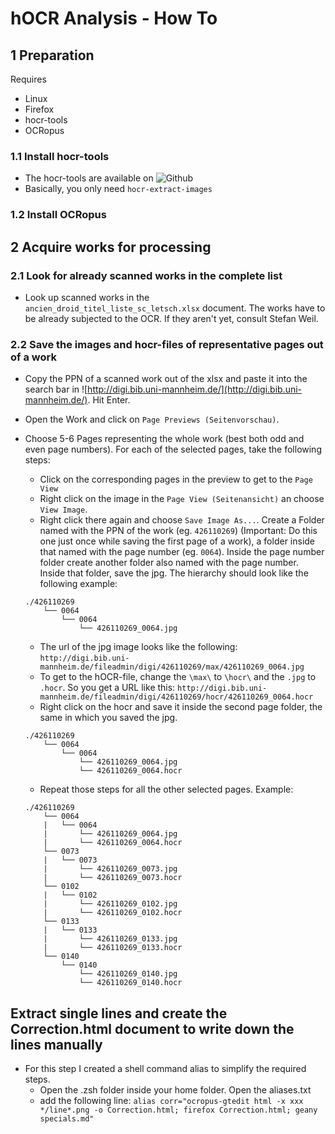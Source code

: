 # hOCR Analysis - How To

## 1 Preparation

Requires
* Linux
* Firefox
* hocr-tools
* OCRopus

### 1.1 Install hocr-tools

* The hocr-tools are available on 
![Github](https://github.com/tmbdev/hocr-tools)
* Basically, you only need `hocr-extract-images`

### 1.2 Install OCRopus

## 2 Acquire works for processing

### 2.1 Look for already scanned works in the complete list

* Look up scanned works in the `ancien_droid_titel_liste_sc_letsch.xlsx` document. The works have to be already subjected to the OCR. If they aren't yet, consult Stefan Weil.

### 2.2 Save the images and hocr-files of representative pages out of a work

* Copy the PPN of a scanned work out of the xlsx and paste it into the search bar in ![http://digi.bib.uni-mannheim.de/](http://digi.bib.uni-mannheim.de/). Hit Enter.
* Open the Work and click on `Page Previews (Seitenvorschau)`.
* Choose 5-6 Pages representing the whole work (best both odd and even page numbers). For each of the selected pages, take the following steps:
	* Click on the corresponding pages in the preview to get to the `Page View`
	* Right click on the image in the `Page View (Seitenansicht)` an choose `View Image`.
	* Right click there again and choose `Save Image As...`. Create a Folder named with the PPN of the work (eg. `426110269`) (Important: Do this one just once while saving the first page of a work), a folder inside that named with the page number (eg. `0064`). Inside the page number folder create another folder also named with the page number. Inside that folder, save the jpg. The hierarchy should look like the following example:

	```
	./426110269             
		└── 0064          
			└── 0064
				└── 426110269_0064.jpg
	```
	* The url of the jpg image looks like the following: `http://digi.bib.uni-mannheim.de/fileadmin/digi/426110269/max/426110269_0064.jpg`
	* To get to the hOCR-file, change the `\max\` to `\hocr\` and the `.jpg` to `.hocr`. So you get a URL like this: `http://digi.bib.uni-mannheim.de/fileadmin/digi/426110269/hocr/426110269_0064.hocr`
	* Right click on the hocr and save it inside the second page folder, the same in which you saved the jpg.

	```
	./426110269             
		└── 0064          
			└── 0064
				└── 426110269_0064.jpg
				└── 426110269_0064.hocr
	```
	* Repeat those steps for all the other selected pages. Example:
	```
	./426110269             
		└── 0064          
		|	└── 0064
		|		└── 426110269_0064.jpg
		|		└── 426110269_0064.hocr
		└── 0073          
		|	└── 0073
		|		└── 426110269_0073.jpg
		|		└── 426110269_0073.hocr
		└── 0102          
		|	└── 0102
		|		└── 426110269_0102.jpg
		|		└── 426110269_0102.hocr		
		└── 0133          
		|	└── 0133
		|		└── 426110269_0133.jpg
		|		└── 426110269_0133.hocr	
		└── 0140          
			└── 0140
				└── 426110269_0140.jpg
				└── 426110269_0140.hocr	
	```
## Extract single lines and create the Correction.html document to write down the lines manually

* For this step I created a shell command alias to simplify the required steps.
	* Open the .zsh folder inside your home folder. Open the aliases.txt
	* add the following line:
		`alias corr="ocropus-gtedit html -x xxx */line*.png -o Correction.html; firefox Correction.html; geany specials.md"`
